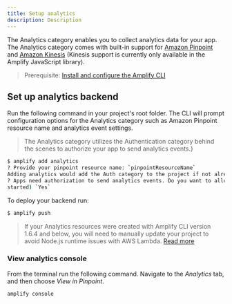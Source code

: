 ```yaml
---
title: Setup analytics
description: Description
---
```


The Analytics category enables you to collect analytics data for your app. The Analytics category comes with built-in support for [Amazon Pinpoint](#using-amazon-pinpoint) and [Amazon Kinesis](#using-amazon-kinesis) (Kinesis support is currently only available in the Amplify JavaScript library).

> Prerequisite:</b> [Install and configure the Amplify CLI](..)

## Set up analytics backend

Run the following command in your project's root folder. The CLI will prompt configuration options for the Analytics category such as Amazon Pinpoint resource name and analytics event settings.

> The Analytics category utilizes the Authentication category behind the scenes to authorize your app to send analytics events.}

```bash
$ amplify add analytics
? Provide your pinpoint resource name: `pinpointResourceName`
Adding analytics would add the Auth category to the project if not already added.
? Apps need authorization to send analytics events. Do you want to allow guests and unauthenticated users to send analytics events? (we recommend you allow this when getting 
started) `Yes`
```

To deploy your backend run:

```bash
$ amplify push
```

> If your Analytics resources were created with Amplify CLI version 1.6.4 and below, you will need to manually update your project to avoid Node.js runtime issues with AWS Lambda. [Read more](/cli/lambda-node-version-update)

### View analytics console

From the terminal run the following command. Navigate to the *Analytics* tab, and then choose *View in Pinpoint*.

```
amplify console
```

<inline-fragment platform="js" src="~/lib/analytics/fragments/js/start.md"></inline-fragment>
<inline-fragment platform="ios" src="~/lib/analytics/fragments/ios/start.md"></inline-fragment>
<inline-fragment platform="android" src="~/lib/analytics/fragments/android/start.md"></inline-fragment>
